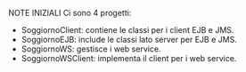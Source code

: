 NOTE INIZIALI
Ci sono 4 progetti:
- SoggiornoClient: contiene le classi per i client EJB e JMS.
- SoggiornoEJB: include le classi lato server per EJB e JMS.
- SoggiornoWS: gestisce i web service.
- SoggiornoWSClient: implementa il client per i web service.
